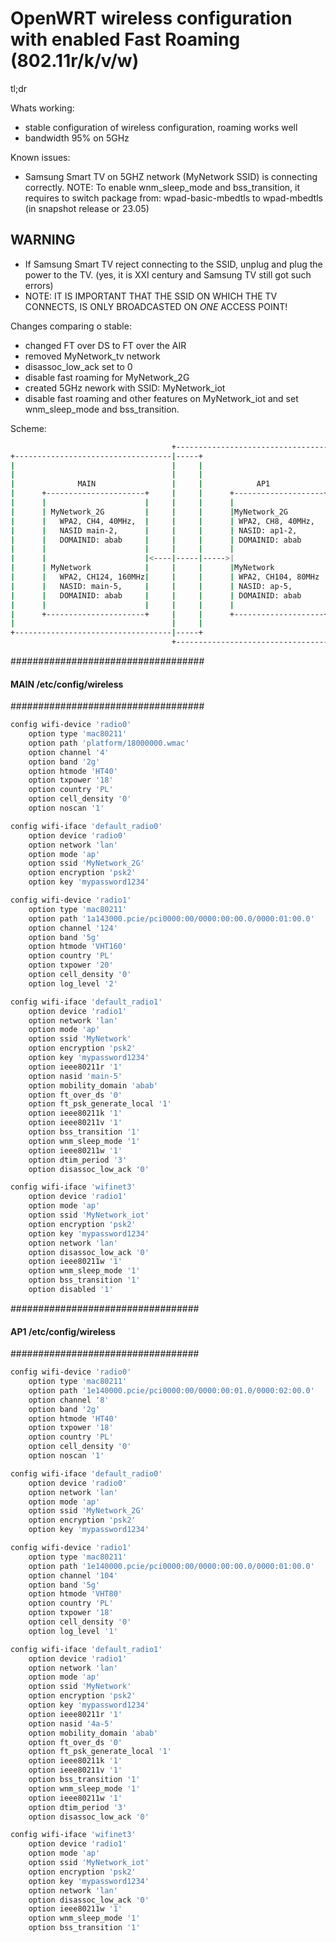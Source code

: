 # OpenWRT wireless configuration with enabled Fast Roaming (802.11r/k/v/w)

tl;dr

Whats working:

- stable configuration of wireless configuration, roaming works well
- bandwidth 95% on 5GHz

Known issues:

- Samsung Smart TV on 5GHZ network (MyNetwork SSID) is connecting correctly.
  NOTE: To enable wnm_sleep_mode and bss_transition, it requires to switch package
  from: wpad-basic-mbedtls to wpad-mbedtls (in snapshot release or 23.05)

## WARNING

- If Samsung Smart TV reject connecting to the SSID, unplug and plug the power to the TV. (yes, it is XXI century and Samsung TV still got such errors)
- NOTE: IT IS IMPORTANT THAT THE SSID ON WHICH THE TV CONNECTS, IS ONLY BROADCASTED ON *ONE* ACCESS POINT!

Changes comparing o stable:

- changed FT over DS to FT over the AIR
- removed MyNetwork_tv network
- disassoc_low_ack set to 0
- disable fast roaming for MyNetwork_2G
- created 5GHz nework with SSID: MyNetwork_iot
- disable fast roaming and other features on MyNetwork_iot and set wnm_sleep_mode and bss_transition.

Scheme:

```sh
                                    +-----------------------------------------+
+-----------------------------------|-----+                                   |
|                                   |     |                                   |
|                                   |     |                                   |
|              MAIN                 |     |            AP1                    |
|      +----------------------+     |     |      +--------------------+       |
|      |                      |     |     |      |                    |       |
|      | MyNetwork_2G         |     |     |      |MyNetwork_2G        |       |
|      |   WPA2, CH4, 40MHz,  |     |     |      | WPA2, CH8, 40MHz,  |       |
|      |   NASID main-2,      |     |     |      | NASID: ap1-2,      |       |
|      |   DOMAINID: abab     |     |     |      | DOMAINID: abab     |       |
|      |                      |     |     |      |                    |       |
|      |                      |<----|-----|----->|                    |       |
|      | MyNetwork            |     |     |      |MyNetwork           |       |
|      |   WPA2, CH124, 160MHz|     |     |      | WPA2, CH104, 80MHz |       |
|      |   NASID: main-5,     |     |     |      | NASID: ap-5,       |       |
|      |   DOMAINID: abab     |     |     |      | DOMAINID: abab     |       |
|      |                      |     |     |      |                    |       |
|      +----------------------+     |     |      +--------------------+       |
|                                   |     |                                   |
+-----------------------------------|-----+                                   |
                                    +-----------------------------------------+
```

###################################
#### MAIN /etc/config/wireless ####
###################################

```sh
config wifi-device 'radio0'
	option type 'mac80211'
	option path 'platform/18000000.wmac'
	option channel '4'
	option band '2g'
	option htmode 'HT40'
	option txpower '18'
	option country 'PL'
	option cell_density '0'
	option noscan '1'

config wifi-iface 'default_radio0'
	option device 'radio0'
	option network 'lan'
	option mode 'ap'
	option ssid 'MyNetwork_2G'
	option encryption 'psk2'
	option key 'mypassword1234'

config wifi-device 'radio1'
	option type 'mac80211'
	option path '1a143000.pcie/pci0000:00/0000:00:00.0/0000:01:00.0'
	option channel '124'
	option band '5g'
	option htmode 'VHT160'
	option country 'PL'
	option txpower '20'
	option cell_density '0'
	option log_level '2'

config wifi-iface 'default_radio1'
	option device 'radio1'
	option network 'lan'
	option mode 'ap'
	option ssid 'MyNetwork'
	option encryption 'psk2'
	option key 'mypassword1234'
	option ieee80211r '1'
	option nasid 'main-5'
	option mobility_domain 'abab'
	option ft_over_ds '0'
	option ft_psk_generate_local '1'
	option ieee80211k '1'
	option ieee80211v '1'
	option bss_transition '1'
	option wnm_sleep_mode '1'
	option ieee80211w '1'
	option dtim_period '3'
	option disassoc_low_ack '0'

config wifi-iface 'wifinet3'
	option device 'radio1'
	option mode 'ap'
	option ssid 'MyNetwork_iot'
	option encryption 'psk2'
	option key 'mypassword1234'
	option network 'lan'
	option disassoc_low_ack '0'
	option ieee80211w '1'
	option wnm_sleep_mode '1'
	option bss_transition '1'
	option disabled '1'
```

##################################
#### AP1 /etc/config/wireless ####
##################################

```sh
config wifi-device 'radio0'
	option type 'mac80211'
	option path '1e140000.pcie/pci0000:00/0000:00:01.0/0000:02:00.0'
	option channel '8'
	option band '2g'
	option htmode 'HT40'
	option txpower '18'
	option country 'PL'
	option cell_density '0'
	option noscan '1'

config wifi-iface 'default_radio0'
	option device 'radio0'
	option network 'lan'
	option mode 'ap'
	option ssid 'MyNetwork_2G'
	option encryption 'psk2'
	option key 'mypassword1234'

config wifi-device 'radio1'
	option type 'mac80211'
	option path '1e140000.pcie/pci0000:00/0000:00:00.0/0000:01:00.0'
	option channel '104'
	option band '5g'
	option htmode 'VHT80'
	option country 'PL'
	option txpower '18'
	option cell_density '0'
	option log_level '1'

config wifi-iface 'default_radio1'
	option device 'radio1'
	option network 'lan'
	option mode 'ap'
	option ssid 'MyNetwork'
	option encryption 'psk2'
	option key 'mypassword1234'
	option ieee80211r '1'
	option nasid '4a-5'
	option mobility_domain 'abab'
	option ft_over_ds '0'
	option ft_psk_generate_local '1'
	option ieee80211k '1'
	option ieee80211v '1'
	option bss_transition '1'
	option wnm_sleep_mode '1'
	option ieee80211w '1'
	option dtim_period '3'
	option disassoc_low_ack '0'

config wifi-iface 'wifinet3'
	option device 'radio1'
	option mode 'ap'
	option ssid 'MyNetwork_iot'
	option encryption 'psk2'
	option key 'mypassword1234'
	option network 'lan'
	option disassoc_low_ack '0'
	option ieee80211w '1'
	option wnm_sleep_mode '1'
	option bss_transition '1'
```
